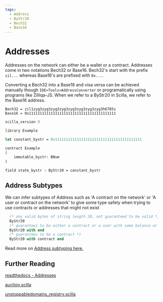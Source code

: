 ```yaml
---
tags:
  - Address
  - ByStr20
  - Bech32
  - Base16
---
```


# Addresses

Addresses on the network can either be a wallet or a contract. Addresses come in two notations Bech32 or Base16. Bech32's start with the prefix ```zil...``` whereas Base16's are prefixed with ```0x...```.

Converting a Bech32 into a Base16 and visa versa can be achieved manually though ```IDE>Tools>AddressConverter``` or programatically using programs like Zilliqa-JS. When we refer to a ByStr20 in Scilla, we refer to the Base16 address.

```text
Bech32 = zil1zyg3zyg3zyg3zyg3zyg3zyg3zyg3zyg3h6785s
Base16 = 0x1111111111111111111111111111111111111111
```

```ocaml
scilla_version 0

library Example

let constant_bystr = 0x1111111111111111111111111111111111111111

contract Example
(
    immutable_bystr: BNum
)

field state_bystr : ByStr20 = constant_bystr
```

## Address Subtypes

We can infer subtypes of Address such as 'A contract on the network' or 'A user or contract on the network' to give some type safety when trying to use contracts or addresses that might not exist

```ocaml
  (* any valid bytes of string length 20, not guaranteed to be valid *)
  ByStr20
  (* guarantees to be either a contract or a user with some balance or nonce >= 1*)
  ByStr20 with end
  (* guarantees to be a contract *)
  ByStr20 with contract end
```

Read more on [Address subtyping here.](https://scilla.readthedocs.io/en/latest/scilla-in-depth.html?highlight=with%20end#address-subtyping)

## Further Reading

[readthedocs - Addresses](https://scilla.readthedocs.io/en/latest/scilla-in-depth.html?highlight=bystr20#addresses)

[auction.scilla](https://github.com/Zilliqa/scilla/blob/master/tests/contracts/auction.scilla)

[unstoppabledomains_registry.scilla](https://github.com/Zilliqa/zli/blob/c35fbac35edb5c6987b8a5881490a7cacb4cb1be/testsuite/contracts/UnstoppableDomains/Registry.scilla)
